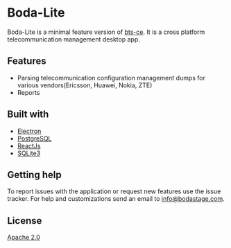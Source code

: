 # Boda-Lite

Boda-Lite is a minimal feature version of [bts-ce](https://github.com/bodastage/bts-ce). It is a cross 
platform telecommunication management desktop app.

## Features
* Parsing telecommunication configuration management dumps for various vendors(Ericsson, Huawei, Nokia, ZTE)
* Reports

## Built with 
* [Electron](https://electronjs.org)
* [PostgreSQL](https://www.postgresql.org/)
* [ReactJs](https://reactjs.org/)
* [SQLite3](https://www.sqlite.org/index.html)


## Getting help
To report issues with the application or request new features use the issue tracker. For help and customizations send an email to info@bodastage.com.

## License

[Apache 2.0](LICENSE.md)


